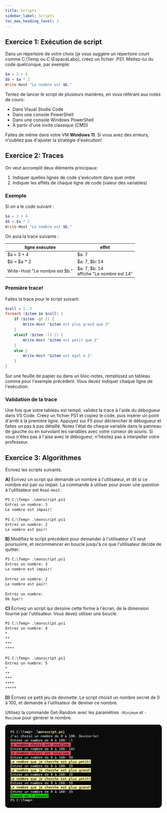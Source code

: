 ```yaml
---
title: Scripts
sidebar_label: Scripts
toc_max_heading_level: 3
---
```



## Exercice 1: Exécution de script

Dans un répertoire de votre choix (je vous suggère un répertoire court comme C:­\Temp ou C:\EspaceLabo), créez un fichier .PS1. Mettez-lui du code quelconque, par exemple:

```powershell  showLineNumbers
$a = 3 + 4
$b = $a * 2
Write-Host "Le nombre est $b."
```

Tentez de lancer le script de plusieurs manières, en vous référant aux notes de cours:

- Dans Visual Studio Code
- Dans une console PowerShell
- Dans une console Windows PowerShell
- À partir d'une invite classique (CMD)

Faites de même dans votre VM **Windows 11**. Si vous avez des erreurs, n'oubliez pas d'ajuster la stratégie d'exécution!



## Exercice 2: Traces

On veut accomplit deux éléments principaux:
1. Indiquer quelles lignes de code s'exécutent dans quel ordre
2. Indiquer les effets de chaque ligne de code (valeur des variables)

### Exemple

<Row>

<Column>

Si on a le code suivant :
```powershell  showLineNumbers
$a = 3 + 4
$b = $a * 2
Write-Host "Le nombre est $b."
```

</Column>
<Column>
On aura la trace suivante :

| ligne exécutée | effet                             |
|-----------------|-----------------------------------|
| $a = 3 + 4       | $a: 7                             |
| $b = $a * 2      | $a: 7, $b: 14                     |
| Write-Host "Le nombre est $b." | $a: 7, $b: 14<br/>affiche "Le nombre est 14" |

</Column>
</Row>

### Première trace!

Faites la trace pour le script suivant:

```powershell showLineNumbers
$coll = 1..3
foreach ($item in $coll) {
    if ($item -gt 2) {
        Write-Host "$item est plus grand que 2"
    }
    elseif ($item -lt 2) {
        Write-Host "$item est petit que 2"
    }
    else {
        Write-Host "$item est égal à 2"
    }
}
```

Sur une feuille de papier ou dans un bloc-notes, remplissez un tableau comme pour l'exemple précédent. Vous devez indiquer chaque ligne de l'exécution.


### Validation de la trace

Une fois que votre tableau est rempli, validez la trace à l'aide du débogueur dans VS Code. Créez un fichier PS1 et copiez le code, puis insérer un point d'arrêt à la première ligne. Appuyez sur F5 pour déclencher le débogueur et faites un pas à pas détaillé. Notez l'état de chaque variable dans le panneau de gauche ou en survolant les variables avec votre curseur de souris. Si vous n'êtes pas à l'aise avec le débogueur, n'hésitez pas à interpeller votre professeur.



## Exercice 3: Algorithmes

Écrivez les scripts suivants.


**A)** Écrivez un script qui demande un nombre à l'utilisateur, et dit si ce nombre est pair ou impair. La commande à utiliser pour poser une question à l'utilisateur est `Read-Host`.


```
PS C:\Temp> .\monscript.ps1
Entrez un nombre: 3
Le nombre est impair!

PS C:\Temp> .\monscript.ps1
Entrez un nombre: 2
Le nombre est pair!
```


**B)** Modifiez le script précédent pour demander à l'utilisateur s'il veut poursuivre, et recommencer en boucle jusqu'à ce que l'utilisateur décide de quitter.


```
PS C:\Temp> .\monscript.ps1
Entrez un nombre: 3
Le nombre est impair!

Entrez un nombre: 2
Le nombre est pair!

Entrez un nombre:
Ok bye!!
```


**C)** Écrivez un script qui dessine cette forme à l'écran, de la dimension fournie par l'utilisateur. Vous devez utiliser une boucle.

```
PS C:\Temp> .\monscript.ps1
Entrez un nombre: 4
*
**
***
****

PS C:\Temp> .\monscript.ps1
Entrez un nombre: 5
*
**
***
****
*****
```


**D)** Écrivez ce petit jeu de devinette. Le script choisit un nombre secret de 0 à 100, et demande à l'utilisateur de deviner ce nombre.

Utilisez la commande Get-Random avec les paramètres `-Minimum` et `-Maximum` pour générer le nombre.

![ex7d](assets/ex7d.png)

